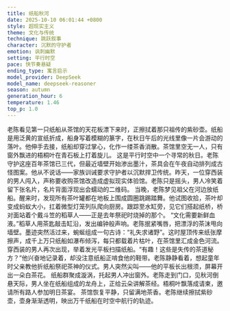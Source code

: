 ```yaml
---
title: 纸船秋河
date: 2025-10-10 06:01:44 +0800
style: 超现实主义
theme: 文化与传统
technique: 跳跃叙事
character: 沉默的守护者
emotion: 讽刺幽默
setting: 平行时空
pace: 快节奏悬疑
ending_type: 寓言启示
model_provider: DeepSeek
model_name: deepseek-reasoner
season: autumn
generation_hour: 6
temperature: 1.46
top_p: 1.0
---
```


老陈看见第一只纸船从茶馆的天花板漂下来时，正擦拭着那只祖传的紫砂壶。纸船是用泛黄的宣纸折成，船身写着模糊的篆字，在秋日午后的光线里像一片会游动的落叶。他伸手去接，纸船却穿过掌心，化作一缕茶香消散。茶馆里空无一人，只有窗外飘进的梧桐叶在青石板上打着旋儿。
这是平行时空中一个寻常的秋日。老陈守护这座百年茶馆已三代，但最近墙壁开始渗出墨汁，茶具会在午夜自动排列成古怪图案。他从不说话——家族训诫要求守护者以沉默捍卫传统。昨天，一位穿西装的男人闯入，声称要收购茶馆改造成虚拟现实体验馆。老陈只是摇头，男人冷笑着留下张名片，名片背面浮现出会蠕动的二维码。
当晚，老陈梦见祖父在河边放纸船。醒来时，发现所有茶叶罐都在地板上围成圆圈跳踢踏舞。他试图收拾，茶叶却变成蚂蚁大小，扛着微型灯笼列队爬向厨房。跟踪至水缸旁，见它们搭起纸桥，桥对面站着个戴斗笠的稻草人——正是去年祭祀时烧掉的那个。
“文化需要新鲜血液。”稻草人用茶匙敲击缸沿，发出编钟般声响。老陈抿紧嘴唇，把漂浮的茶沫甩向墙壁。墨迹突然活过来，蜿蜒组成一句古诗：“礼失求诸野”。这时屋顶传来纸张摩擦声，成千上万只纸船如瀑布倾泻，每只都载着片枯叶，在茶馆里汇成金色河流。
穿西装的男人再次出现，举着发光平板扫描纸船。“有趣！这些是失传的茶道秘方？”他兴奋地记录着，却没注意纸船正啃食他的鞋带。老陈静静看着，想起童年时父亲教他折纸船祭祀茶神的仪式。男人突然尖叫——他的平板长出根须，屏幕开出一朵白茶花。
纸船群聚成漩涡，托起男人冲出窗外。老陈走到门口，见秋河倒悬天际，男人坐在纸船组成的龙舟上，正给云朵讲解茶经。梧桐叶飘落成请柬，邀请所有路人参加明日茶宴。
茶馆恢复平静，只留满地茶香。老陈继续擦拭紫砂壶，壶身渐渐透明，映出万千纸船在时空中航行的轨迹。
